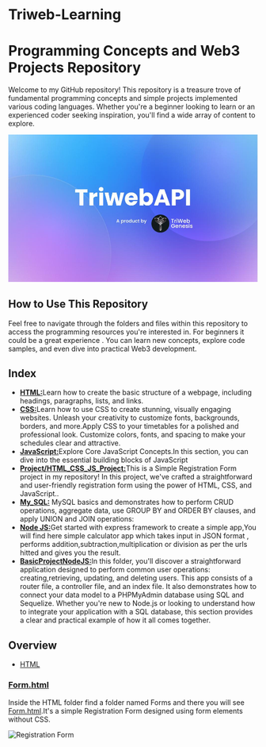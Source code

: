 
# Triweb-Learning

# Programming Concepts and Web3 Projects Repository

Welcome to my GitHub repository! This repository is a treasure trove of fundamental programming concepts and simple projects implemented various coding languages. Whether you're a beginner looking to learn or an experienced coder seeking inspiration, you'll find a wide array of content to explore.

![alt text](readme_triweb.jpeg)

## How to Use This Repository

Feel free to navigate through the folders and files within this repository to access the programming resources you're interested in. For beginners it could be a great experience . You can learn new concepts, explore code samples, and even dive into practical Web3 development.





## Index

 - [**HTML:**](https://github.com/aiman-syeda/Triweb-Learning/tree/main/HTML/Form)Learn how to create the basic structure of a webpage, including headings, paragraphs, lists, and links.
 - [**CSS:**](https://github.com/aiman-syeda/Triweb-Learning/tree/main/CSS)Learn how to use CSS to create stunning, visually engaging websites. Unleash your creativity to customize fonts, backgrounds, borders, and more.Apply CSS to your timetables for a polished and professional look. Customize colors, fonts, and spacing to make your schedules clear and attractive. 
 - [**JavaScript:**](https://github.com/aiman-syeda/Triweb-Learning/tree/main/JavaScript)Explore Core JavaScript Concepts.In this section, you can dive into the essential building blocks of JavaScript
 - [**Project/HTML_CSS_JS_Project:**](https://github.com/aiman-syeda/Triweb-Learning/tree/main/Project/HTML_CSS_JS_Project)This is a Simple Registration Form project in my repository! In this project, we've crafted a straightforward and user-friendly registration form using the power of HTML, CSS, and JavaScript..
 - [**My_SQL:**](https://github.com/aiman-syeda/Triweb-Learning/tree/main/My_SQL) MySQL basics and demonstrates how to perform CRUD operations, aggregate data, use GROUP BY and ORDER BY clauses, and apply UNION and JOIN operations:
 - [**Node JS:**](https://github.com/aiman-syeda/Triweb-Learning/tree/main/Node%20JS)Get started with express framework to create a simple app,You will find here simple calculator app which takes input in JSON format , performs addition,subtraction,multiplication or division as per the urls hitted and gives you the result. 
 - [**BasicProjectNodeJS:**](https://github.com/aiman-syeda/Triweb-Learning/tree/main/BasicProjectNodeJS)In this folder, you'll discover a straightforward application designed to perform common user operations: creating,retrieving, updating, and deleting users. This app consists of a router file, a controller file, and an index file. It also demonstrates how to connect your data model to a PHPMyAdmin database using SQL and Sequelize. Whether you're new to Node.js or looking to understand how to integrate your application with a SQL database, this section provides a clear and practical example of how it all comes together.

 ## Overview

 - [HTML](https://github.com/aiman-syeda/Triweb-Learning/tree/main/HTML/Form)



### [Form.html](https://github.com/aiman-syeda/Triweb-Learning/blob/main/HTML/Form/Form.html)
Inside the HTML folder find a folder named Forms and there you will see [Form.html](https://github.com/aiman-syeda/Triweb-Learning/blob/main/HTML/Form/Form.html).It's a simple Registration Form designed using form elements without CSS. 

![Registration Form](https://via.placeholder.com/468x300?text=App+Screenshot+Here)


